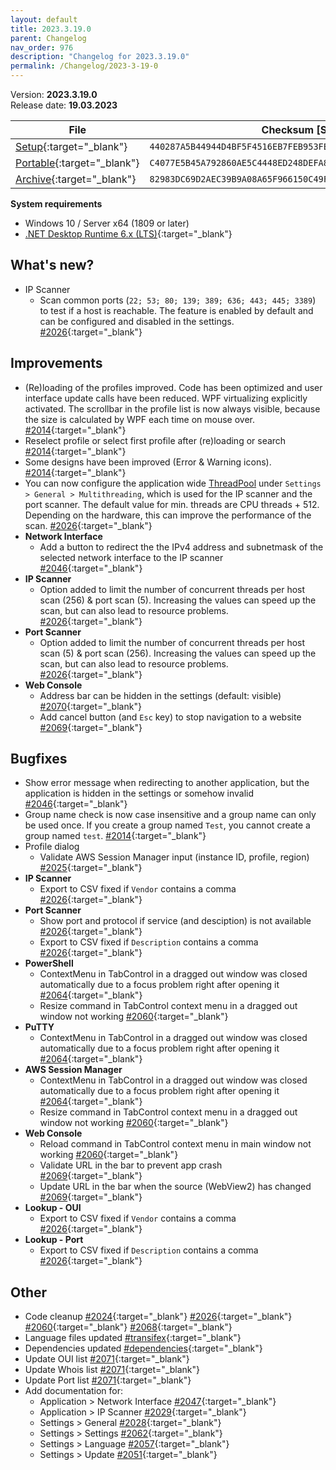 ```yaml
---
layout: default
title: 2023.3.19.0
parent: Changelog
nav_order: 976
description: "Changelog for 2023.3.19.0"
permalink: /Changelog/2023-3-19-0
---
```


Version: **2023.3.19.0** <br />
Release date: **19.03.2023**

| File                                                                                                                                                | Checksum [SHA256]                                                  |
| --------------------------------------------------------------------------------------------------------------------------------------------------- | ------------------------------------------------------------------ |
| [Setup](https://github.com/BornToBeRoot/NETworkManager/releases/download/2023.3.19.0/NETworkManager_2023.3.19.0_Setup.exe){:target="\_blank"}       | `440287A5B44944D4BF5F4516EB7FEB953FE62605628DFFC8EFE9396791D388E2` |
| [Portable](https://github.com/BornToBeRoot/NETworkManager/releases/download/2023.3.19.0/NETworkManager_2023.3.19.0_Portable.zip){:target="\_blank"} | `C4077E5B45A792860AE5C4448ED248DEFA8A56D2081ED9949AAFF262EFA2CA4A` |
| [Archive](https://github.com/BornToBeRoot/NETworkManager/releases/download/2023.3.19.0/NETworkManager_2023.3.19.0_Archive.zip){:target="\_blank"}   | `82983DC69D2AEC39B9A08A65F966150C49F6F30988155000DD80BE117BD2AD1C` |

**System requirements**

- Windows 10 / Server x64 (1809 or later)
- [.NET Desktop Runtime 6.x (LTS)](https://dotnet.microsoft.com/download/dotnet/6.0){:target="\_blank"}

## What's new?

- IP Scanner
  - Scan common ports (`22; 53; 80; 139; 389; 636; 443; 445; 3389`) to test if a host is reachable. The feature is enabled by default and can be configured and disabled in the settings. [#2026](https://github.com/BornToBeRoot/NETworkManager/pull/2026){:target="\_blank"}

## Improvements

- (Re)loading of the profiles improved. Code has been optimized and user interface update calls have been reduced. WPF virtualizing explicitly activated. The scrollbar in the profile list is now always visible, because the size is calculated by WPF each time on mouse over. [#2014](https://github.com/BornToBeRoot/NETworkManager/pull/2014){:target="\_blank"}
- Reselect profile or select first profile after (re)loading or search [#2014](https://github.com/BornToBeRoot/NETworkManager/pull/2014){:target="\_blank"}
- Some designs have been improved (Error & Warning icons). [#2014](https://github.com/BornToBeRoot/NETworkManager/pull/2014){:target="\_blank"}
- You can now configure the application wide [ThreadPool](https://learn.microsoft.com/en-us/dotnet/standard/threading/the-managed-thread-pool) under `Settings > General > Multithreading`, which is used for the IP scanner and the port scanner. The default value for min. threads are CPU threads + 512. Depending on the hardware, this can improve the performance of the scan. [#2026](https://github.com/BornToBeRoot/NETworkManager/pull/2026){:target="\_blank"}
- **Network Interface**
  - Add a button to redirect the the IPv4 address and subnetmask of the selected network interface to the IP scanner [#2046](https://github.com/BornToBeRoot/NETworkManager/pull/2046){:target="\_blank"}
- **IP Scanner**
  - Option added to limit the number of concurrent threads per host scan (256) & port scan (5). Increasing the values can speed up the scan, but can also lead to resource problems. [#2026](https://github.com/BornToBeRoot/NETworkManager/pull/2026){:target="\_blank"}
- **Port Scanner**
  - Option added to limit the number of concurrent threads per host scan (5) & port scan (256). Increasing the values can speed up the scan, but can also lead to resource problems. [#2026](https://github.com/BornToBeRoot/NETworkManager/pull/2026){:target="\_blank"}
- **Web Console**
  - Address bar can be hidden in the settings (default: visible) [#2070](https://github.com/BornToBeRoot/NETworkManager/pull/2070){:target="\_blank"}
  - Add cancel button (and `Esc` key) to stop navigation to a website [#2069](https://github.com/BornToBeRoot/NETworkManager/pull/2069){:target="\_blank"}

## Bugfixes

- Show error message when redirecting to another application, but the application is hidden in the settings or somehow invalid [#2046](https://github.com/BornToBeRoot/NETworkManager/pull/2046){:target="\_blank"}
- Group name check is now case insensitive and a group name can only be used once. If you create a group named `Test`, you cannot create a group named `test`. [#2014](https://github.com/BornToBeRoot/NETworkManager/pull/2014){:target="\_blank"}
- Profile dialog
  - Validate AWS Session Manager input (instance ID, profile, region) [#2025](https://github.com/BornToBeRoot/NETworkManager/pull/2025){:target="\_blank"}
- **IP Scanner**
  - Export to CSV fixed if `Vendor` contains a comma [#2026](https://github.com/BornToBeRoot/NETworkManager/pull/2026){:target="\_blank"}
- **Port Scanner**
  - Show port and protocol if service (and desciption) is not available [#2026](https://github.com/BornToBeRoot/NETworkManager/pull/2026){:target="\_blank"}
  - Export to CSV fixed if `Description` contains a comma [#2026](https://github.com/BornToBeRoot/NETworkManager/pull/2026){:target="\_blank"}
- **PowerShell**
  - ContextMenu in TabControl in a dragged out window was closed automatically due to a focus problem right after opening it [#2064](https://github.com/BornToBeRoot/NETworkManager/pull/2064){:target="\_blank"}
  - Resize command in TabControl context menu in a dragged out window not working [#2060](https://github.com/BornToBeRoot/NETworkManager/pull/2060){:target="\_blank"}
- **PuTTY**
  - ContextMenu in TabControl in a dragged out window was closed automatically due to a focus problem right after opening it [#2064](https://github.com/BornToBeRoot/NETworkManager/pull/2064){:target="\_blank"}
- **AWS Session Manager**
  - ContextMenu in TabControl in a dragged out window was closed automatically due to a focus problem right after opening it [#2064](https://github.com/BornToBeRoot/NETworkManager/pull/2064){:target="\_blank"}
  - Resize command in TabControl context menu in a dragged out window not working [#2060](https://github.com/BornToBeRoot/NETworkManager/pull/2060){:target="\_blank"}
- **Web Console**
  - Reload command in TabControl context menu in main window not working [#2060](https://github.com/BornToBeRoot/NETworkManager/pull/2060){:target="\_blank"}
  - Validate URL in the bar to prevent app crash [#2069](https://github.com/BornToBeRoot/NETworkManager/pull/2069){:target="\_blank"}
  - Update URL in the bar when the source (WebView2) has changed [#2069](https://github.com/BornToBeRoot/NETworkManager/pull/2069){:target="\_blank"}
- **Lookup - OUI**
  - Export to CSV fixed if `Vendor` contains a comma [#2026](https://github.com/BornToBeRoot/NETworkManager/pull/2026){:target="\_blank"}
- **Lookup - Port**
  - Export to CSV fixed if `Description` contains a comma [#2026](https://github.com/BornToBeRoot/NETworkManager/pull/2026){:target="\_blank"}

## Other

- Code cleanup [#2024](https://github.com/BornToBeRoot/NETworkManager/pull/2024){:target="\_blank"} [#2026](https://github.com/BornToBeRoot/NETworkManager/pull/2026){:target="\_blank"} [#2060](https://github.com/BornToBeRoot/NETworkManager/pull/2060){:target="\_blank"} [#2068](https://github.com/BornToBeRoot/NETworkManager/pull/2068){:target="\_blank"}
- Language files updated [#transifex](https://github.com/BornToBeRoot/NETworkManager/pulls?q=author%3Aapp%2Ftransifex-integration){:target="\_blank"}
- Dependencies updated [#dependencies](https://github.com/BornToBeRoot/NETworkManager/pulls?q=author%3Aapp%2Fdependabot){:target="\_blank"}
- Update OUI list [#2071](https://github.com/BornToBeRoot/NETworkManager/pull/2071){:target="\_blank"}
- Update Whois list [#2071](https://github.com/BornToBeRoot/NETworkManager/pull/2071){:target="\_blank"}
- Update Port list [#2071](https://github.com/BornToBeRoot/NETworkManager/pull/2071){:target="\_blank"}
- Add documentation for:
  - Application > Network Interface [#2047](https://github.com/BornToBeRoot/NETworkManager/pull/2047){:target="\_blank"}
  - Application > IP Scanner [#2029](https://github.com/BornToBeRoot/NETworkManager/pull/2029){:target="\_blank"}
  - Settings > General [#2028](https://github.com/BornToBeRoot/NETworkManager/pull/2028){:target="\_blank"}
  - Settings > Settings [#2062](https://github.com/BornToBeRoot/NETworkManager/pull/2062){:target="\_blank"}
  - Settings > Language [#2057](https://github.com/BornToBeRoot/NETworkManager/pull/2057){:target="\_blank"}
  - Settings > Update [#2051](https://github.com/BornToBeRoot/NETworkManager/pull/2051){:target="\_blank"}